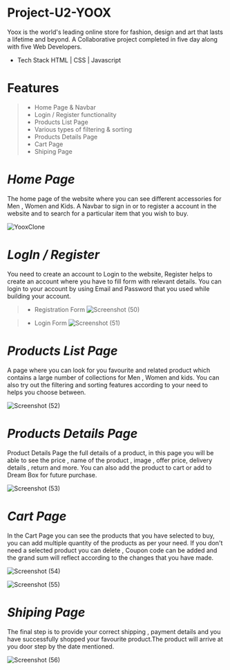 # Project-U2-YOOX

Yoox is the world's leading online store for fashion, design and art that lasts a lifetime and beyond.
A Collaborative project completed in five day along with five Web Developers.

- Tech Stack 
HTML | CSS | Javascript

Features
=======
>- Home Page & Navbar
>- Login / Register functionality
>- Products List Page
>- Various types of filtering & sorting
>- Products Details Page
>- Cart Page
>- Shiping Page


***Home Page***
==============
The home page of the website where you can see different accessories for Men , Women and Kids.
A Navbar to sign in or to register a account in the website and to search for a particular item that you wish to buy.

![YooxClone](https://user-images.githubusercontent.com/103952018/191084441-f689a797-2e78-41dd-95cd-9955e1cffec5.png)

***LogIn / Register***
======
You need to create an account to Login to the website, Register helps to create an account where you have to fill form with relevant details.
You can login to your account by using Email and Password that you used while building your account.

>- Registration Form
![Screenshot (50)](https://user-images.githubusercontent.com/103952018/191086662-152bd1b6-32e1-4ecc-96fa-fb0f4e53a930.png)


>- Login Form
![Screenshot (51)](https://user-images.githubusercontent.com/103952018/191086165-ac7fd5df-0739-4caa-8c93-a794cbba4f44.png)

***Products List Page***
====

A page where you can look for you favourite and related product which contains a large number of collections for Men , Women and kids.
You can also try out the filtering and sorting features according to your need to helps you choose between.

![Screenshot (52)](https://user-images.githubusercontent.com/103952018/191089059-6714a529-4443-4b56-a051-30bec1688b58.png)

***Products Details Page***
====

Product Details Page the full details of a product, in this page you will be able to see the price , name of the product , image , offer price, delivery details , return and more. You can also add the product to cart or add to Dream Box for future purchase. 

![Screenshot (53)](https://user-images.githubusercontent.com/103952018/191090131-34775aa1-765f-4330-9222-ce1c692cda7c.png)

***Cart Page***
====
In the Cart Page you can see the products that you have selected to buy, you can add multiple quantity of the products as per your need.
If you don't need a selected product you can delete , Coupon code can be added and the grand sum will reflect according to the changes that you have made.

![Screenshot (54)](https://user-images.githubusercontent.com/103952018/191092129-ca3393b0-73e0-4869-a0a8-4d9245504a84.png)

![Screenshot (55)](https://user-images.githubusercontent.com/103952018/191092249-979126b1-bb4e-4ae9-8f50-a2cd32edb5ea.png)

***Shiping Page***
=====
The final step is to provide your correct shipping , payment details and you have successfully shopped your favourite product.The product will arrive at you door step by the date mentioned.

![Screenshot (56)](https://user-images.githubusercontent.com/103952018/191093742-ae8d1d4d-d0a9-4be3-a85f-5dabcd359cd0.png)



